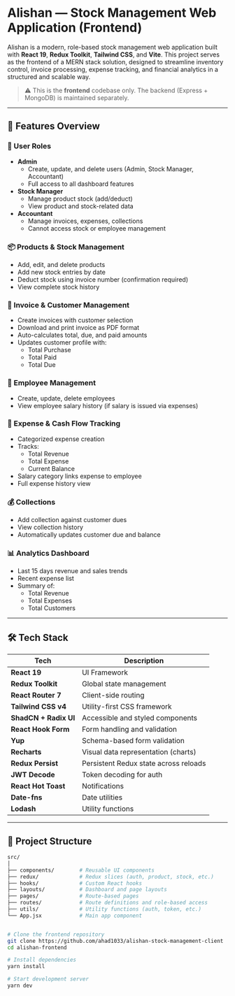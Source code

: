 # Alishan — Stock Management Web Application (Frontend)

Alishan is a modern, role-based stock management web application built with **React 19**, **Redux Toolkit**, **Tailwind CSS**, and **Vite**. This project serves as the frontend of a MERN stack solution, designed to streamline inventory control, invoice processing, expense tracking, and financial analytics in a structured and scalable way.

> ⚠️ This is the **frontend** codebase only. The backend (Express + MongoDB) is maintained separately.

---

## 🚀 Features Overview

### 👤 User Roles

- **Admin**
  - Create, update, and delete users (Admin, Stock Manager, Accountant)
  - Full access to all dashboard features
- **Stock Manager**
  - Manage product stock (add/deduct)
  - View product and stock-related data
- **Accountant**
  - Manage invoices, expenses, collections
  - Cannot access stock or employee management

### 📦 Products & Stock Management

- Add, edit, and delete products
- Add new stock entries by date
- Deduct stock using invoice number (confirmation required)
- View complete stock history

### 🧾 Invoice & Customer Management

- Create invoices with customer selection
- Download and print invoice as PDF format
- Auto-calculates total, due, and paid amounts
- Updates customer profile with:
  - Total Purchase
  - Total Paid
  - Total Due

### 👥 Employee Management

- Create, update, delete employees
- View employee salary history (if salary is issued via expenses)

### 💸 Expense & Cash Flow Tracking

- Categorized expense creation
- Tracks:
  - Total Revenue
  - Total Expense
  - Current Balance
- Salary category links expense to employee
- Full expense history view

### 💰 Collections

- Add collection against customer dues
- View collection history
- Automatically updates customer due and balance

### 📊 Analytics Dashboard

- Last 15 days revenue and sales trends
- Recent expense list
- Summary of:
  - Total Revenue
  - Total Expenses
  - Total Customers

---

## 🛠 Tech Stack

| Tech                  | Description                           |
| --------------------- | ------------------------------------- |
| **React 19**          | UI Framework                          |
| **Redux Toolkit**     | Global state management               |
| **React Router 7**    | Client-side routing                   |
| **Tailwind CSS v4**   | Utility-first CSS framework           |
| **ShadCN + Radix UI** | Accessible and styled components      |
| **React Hook Form**   | Form handling and validation          |
| **Yup**               | Schema-based form validation          |
| **Recharts**          | Visual data representation (charts)   |
| **Redux Persist**     | Persistent Redux state across reloads |
| **JWT Decode**        | Token decoding for auth               |
| **React Hot Toast**   | Notifications                         |
| **Date-fns**          | Date utilities                        |
| **Lodash**            | Utility functions                     |

---

## 📁 Project Structure

```bash
src/
│
├── components/        # Reusable UI components
├── redux/             # Redux slices (auth, product, stock, etc.)
├── hooks/             # Custom React hooks
├── layouts/           # Dashboard and page layouts
├── pages/             # Route-based pages
├── routes/            # Route definitions and role-based access
├── utils/             # Utility functions (auth, token, etc.)
└── App.jsx            # Main app component


# Clone the frontend repository
git clone https://github.com/ahad1033/alishan-stock-management-client
cd alishan-frontend

# Install dependencies
yarn install

# Start development server
yarn dev
```
